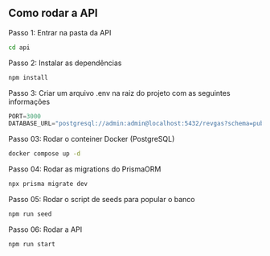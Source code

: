 ## Como rodar a API

Passo 1: Entrar na pasta da API
```bash
cd api
```

Passo 2: Instalar as dependências
```bash
npm install
```

Passo 3: Criar um arquivo .env na raiz do projeto com as seguintes informações
```python
PORT=3000
DATABASE_URL="postgresql://admin:admin@localhost:5432/revgas?schema=public"
```

Passo 03: Rodar o conteiner Docker (PostgreSQL)
```bash
docker compose up -d
```

Passo 04: Rodar as migrations do PrismaORM 
```bash
npx prisma migrate dev
```

Passo 05: Rodar o script de seeds para popular o banco
```bash
npm run seed
```

Passo 06: Rodar a API
```bash
npm run start
```
